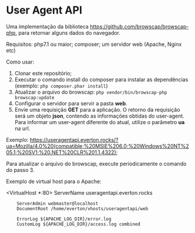 # User Agent API 

Uma implementação da biblioteca https://github.com/browscap/browscap-php, para retornar alguns dados do navegador.

Requisitos:
php7.1 ou maior;
composer;
um servidor web (Apache, Nginx etc)

Como usar:

1) Clonar este repositório;
2) Executar o comando install do composer para instalar as dependências (exemplo: `php composer.phar install`)
3) Atualizar o arquivo do browscap: `php vendor/bin/browscap-php browscap:update`
4) Configurar o servidor para servir a pasta **web**.
5) Envie uma requisição **GET** para a aplicação. O retorno da requisição será um objeto **json**, contendo as informações obtidas do user-agent. Para informar um user-agent diferente do atual, utilize o parâmetro **ua** na url.

Exemplo: https://useragentapi.everton.rocks/?ua=Mozilla/4.0%20(compatible;%20MSIE%206.0;%20Windows%20NT%205.1;%20SV1;%20.NET%20CLR%201.1.4322);

Para atualizar o arquivo do browscap, execute periodicamente o comando do passo 3.

Exemplo de virtual host para o Apache:

<VirtualHost *:80>
        ServerName useragentapi.everton.rocks

        ServerAdmin webmaster@localhost
        DocumentRoot /home/everton/vhosts/useragentapi/web

        ErrorLog ${APACHE_LOG_DIR}/error.log
        CustomLog ${APACHE_LOG_DIR}/access.log combined

</VirtualHost>
